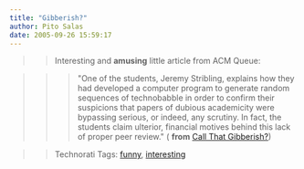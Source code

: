 ```yaml
---
title: "Gibberish?"
author: Pito Salas
date: 2005-09-26 15:59:17
---
```


>>

>> Interesting and **amusing** little article from ACM Queue:

>>

>>> "One of the students, Jeremy Stribling, explains how they had developed a
computer program to generate random sequences of technobabble in order to
confirm their suspicions that papers of dubious academicity were bypassing
serious, or indeed, any scrutiny. In fact, the students claim ulterior,
financial motives behind this lack of proper peer review." ( **from** [Call
That
Gibberish?](<http://acmqueue.com/modules.php?name=Content&pa=showpage&pid=325>))

>>

>> Technorati Tags: [funny](<http://www.technorati.com/tag/funny>),
[interesting](<http://www.technorati.com/tag/interesting>)


